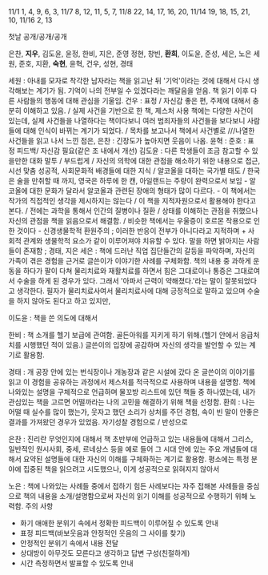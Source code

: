 11/1 1, 4, 9, 6, 3,
11/7 8, 12, 11, 5, 7,
11/8 22, 14, 17, 16, 20,
11/14 19, 18, 15, 21, 10,
11/16 2, 13

첫날 공개/공개/공개

은찬, **지우**, 김도윤, 윤정, 한비, 지은, 준영 
정현, 창빈, **환희**, 이도윤, 준성, 세은, 노은
세원, 준호, 지환, **숙현**, 윤혁, 건우, 성현, 경태



세원 : 아내를 모자로 착각한 남자라는 책을 읽고난 뒤 '기억'이라는 것에 대해서 다시 생각해보는 계기가 됨. 기억이 나의 전부일 수 있겠다라는 깨달음을 얻음. 책 읽기 이후 다른 사람들의 행동에 대해 관심을 기울임.
건우 : 표정 / 자신감 좋은 편, 주제에 대해서 충분히 이해하고 있음. / 실제 사건을 기반으로 한 책, 제스처 사용 책에는 다양한 사건이 있는데, 실제 사건들을 나열하다는 책이다보니 여러 범죄자들의 사건들을 보다보니 사람들에 대해 인식이 바뀌는 계기가 되었다. / 목차를 보고나서 책에서 사건별로 ///나열한 사건들을 읽고 나서 느낀 점은, 
은찬 : 긴장도가 높아지면 웃음이 나옴.
윤혁 :
준호 : 표정 피드백/ 자신감 필요(같은 조 내에서 개선)
김도윤 : 다른 학생들이 조금 참고할 수 있을만한 대화 말투 / 부드럽게 / 자신의 의학에 대한 관점을 해소하기 위한 내용으로 접근, 시선 맞춤 성공적, 사회문화적 배경들에 대한 지식 / 알코올을 대하는 국가별 태도 / 한국은 술을 만취할 때 까지, 영국은 하루에 한 캔, 아일랜드는 주량이 완력으로서 보임 - 알코올에 대한 문화가 달라서 알코올과 관련된 장애의 형태가 많이 다르다. - 이 책에서는 작가의 직접적인 생각을 제시하지는 않는다 / 이 책을 지적자원으로서 활용해야 한다고 본다. / 전에는 과학을 통해서 인간의 질병이나 질환 / 상태를 이해하는 관점을 취했으나 자신의 관점을 책을 읽음으로서 해결함. / 비슷한 책에서는 우울증이 호르몬 작용으로 인한 것이다 - 신경생물학적 환원주의 ; 이러한 반응이 전부가 아니다라고 지적하며  + 사회적 관계와 생물학적 요소가 같이 이루어져야 치유할 수 있다.
말을 하면 밝아지는 사람들이 존재함 ; 경태, 지은
세은 : 책에 드러난 직업 집단들간의 갈등을 파악하며, 자신의 가족이 겪은 경험을 근거로 글쓴이가 이야기한 사례를 구체화함. 책의 내용 중 과하게 운동을 하다가 팔이 다쳐 물리치료와 재활치료를 하면서 힘은 그대로이나 통증은 그대로여서 수술을 하게 된 경우가 있다. 그래서 '아파서 근력이 약해졌다.'라는 말이 잘못되었다고 생각한다. 필자가 물리치료사여서 물리치료사에 대해 긍정적으로 말하고 있으며 수술을 하지 않아도 된다고 하고 있지만,

이도윤 : 책을 쓴 의도에 대해서 

한비 : 책 소개를 헬기 보급에 관여함. 골든아워를 지키게 하기 위해.(헬기 안에서 응급처치를 시행했던 적이 있음.) 글쓴이의 입장에 공감하며 자신의 생각을 발언할 수 있는 계기로 활용함.

경태 : 개 공장 안에 있는 번식장이나 개농장과 같은 시설에 갔다 온 글쓴이의 이야기를 읽고 이 경험을 공유하는 과정에서 제스처를 적극적으로 사용하며 내용을 설명함. 책에 나와있는 설명을 구체적으로 언급하며 물꼬방 리스트에 있던 책들 중 하나였는데, 내가 관심있는 책을 고르면 어떨까라는 나의 고민을 해결하기 위해 책을 선정함.
환희 : 나는 어떨 때 실수를 많이 했는가, 웃자고 했던 소리가 상처를 주던 경험, 속이 빈 말이 안좋은 결과를 가져왔던 경우가 있었음. 자기성찰 경험으로 / 반성으로 

은찬 : 진리란 무엇인지에 대해서 책 초반부에 언급하고 있는 내용들에 대해서 그리스, 일반적인 원시사회, 중세, 르네상스 등을 예로 들어 그 시대 안에 있는 주요 개념들에 대해서 요약된 설명들에 대한 자신의 이해를 구체화하는 계기로 활용함. 평소에는 특정 분야에 집중된 책을 읽으려고 시도했으나, 이게 성공적으로 읽혀지지 않아서 

노은 : 책에 나와있는 사례들 중에서 접하기 힘든 사례보다는 자주 접해본 사례들을 중심으로 책의 내용을 소개/설명함으로써 자신의 읽기 이해를 성공적으로 수행하기 위해 노력함.
주의 사항
- 화기 애애한 분위기 속에서 정확한 피드백이 이루어질 수 있도록 안내
- 표정 피드백(바보웃음과 안정적인 웃음의 그 사이를 찾기)
- 안정적인 분위기 속에서 내용 전달
- 상대방이 아무것도 모른다고 생각하고 답변 구성(친절하게)
- 시간 측정하면서 발표할 수 있도록 안내